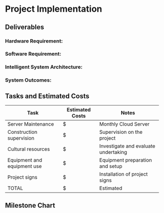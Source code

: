 # Project Implementation
## Deliverables
### Hardware Requirement:


### Software Requirement:


### Intelligent System Architecture:


### System Outcomes:


## Tasks and Estimated Costs

| Task |  Estimated Costs | Notes |
|-----|----|----|
|   Server Maintenance         |$                         |  Monthly Cloud Server      |      
|   Construction supervision   |$                         | Supervision on the project | 
|   Cultural resources         |$                         |  Investigate and evaluate undertaking                                                 |                              |
|   Equipment and equipment use|$                         | Equipment preparation and setup                                                       |                              |
|   Project signs              |$                         |  Installation of project signs     |                            |
|   TOTAL                      |$                         |  Estimated     |                              |

## Milestone Chart
